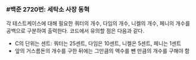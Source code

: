### #백준 2720번: 세탁소 사장 동혁

각 테스트케이스에 대해 필요한 쿼터의 개수, 다임의 개수, 니켈의 개수, 페니의 개수를 공백으로 구분하여 출력한다.
코드에서 유의할 점은 다음과 같다.
- C의 단위는 센트: 쿼터는 25센트, 다임은 10센트, 니켈은 5센트, 페니는 1센트
- 앞의 거스름돈의 개수를 구한 뒤에는 그만큼의 액수를 뺀 만큼의 개수를 구해야 함
